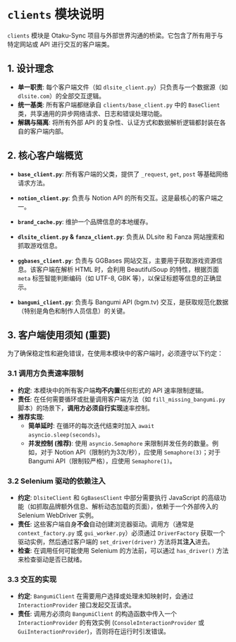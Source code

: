 # `clients` 模块说明

`clients` 模块是 Otaku-Sync 项目与外部世界沟通的桥梁。它包含了所有用于与特定网站或 API 进行交互的客户端类。

## 1. 设计理念

- **单一职责**: 每个客户端文件（如 `dlsite_client.py`）只负责与一个数据源（如 `dlsite.com`）的全部交互逻辑。
- **统一基类**: 所有客户端都继承自 `clients/base_client.py` 中的 `BaseClient` 类，共享通用的异步网络请求、日志和错误处理功能。
- **解耦与隔离**: 将所有外部 API 的复杂性、认证方式和数据解析逻辑都封装在各自的客户端内部。

## 2. 核心客户端概览

- **`base_client.py`**: 所有客户端的父类，提供了 `_request`, `get`, `post` 等基础网络请求方法。

- **`notion_client.py`**: 负责与 Notion API 的所有交互。这是最核心的客户端之一。

- **`brand_cache.py`**: 维护一个品牌信息的本地缓存。

- **`dlsite_client.py` & `fanza_client.py`**: 负责从 DLsite 和 Fanza 网站搜索和抓取游戏信息。

- **`ggbases_client.py`**: 负责与 GGBases 网站交互，主要用于获取游戏资源信息。该客户端在解析 HTML 时，会利用 BeautifulSoup 的特性，根据页面 `meta` 标签智能判断编码（如 UTF-8, GBK 等），以保证标题等信息的正确显示。

- **`bangumi_client.py`**: 负责与 Bangumi API (bgm.tv) 交互，是获取规范化数据（特别是角色和制作人员信息）的关键。

## 3. 客户端使用须知 (重要)

为了确保稳定性和避免错误，在使用本模块中的客户端时，必须遵守以下约定：

### 3.1 调用方负责速率限制

- **约定**: 本模块中的所有客户端**均不内置**任何形式的 API 速率限制逻辑。
- **责任**: 在任何需要循环或批量调用客户端方法（如 `fill_missing_bangumi.py` 脚本）的场景下，**调用方必须自行实现**速率控制。
- **推荐实现**: 
    - **简单延时**: 在循环的每次迭代结束时加入 `await asyncio.sleep(seconds)`。
    - **并发控制 (推荐)**: 使用 `asyncio.Semaphore` 来限制并发任务的数量。例如，对于 Notion API（限制约为3次/秒），应使用 `Semaphore(3)`；对于 Bangumi API（限制较严格），应使用 `Semaphore(1)`。

### 3.2 Selenium 驱动的依赖注入

- **约定**: `DlsiteClient` 和 `GgBasesClient` 中部分需要执行 JavaScript 的高级功能（如抓取品牌额外信息、解析动态加载的页面），依赖于一个外部传入的 Selenium WebDriver 实例。
- **责任**: 这些客户端自身**不会**自动创建浏览器驱动。调用方（通常是 `context_factory.py` 或 `gui_worker.py`）必须通过 `DriverFactory` 获取一个驱动实例，然后通过客户端的 `set_driver(driver)` 方法将其**注入**进去。
- **检查**: 在调用任何可能使用 Selenium 的方法前，可以通过 `has_driver()` 方法来检查驱动是否已就绪。

### 3.3 交互的实现

- **约定**: `BangumiClient` 在需要用户选择或处理未知映射时，会通过 `InteractionProvider` 接口发起交互请求。
- **责任**: 调用方必须向 `BangumiClient` 的构造函数中传入一个 `InteractionProvider` 的有效实例 (`ConsoleInteractionProvider` 或 `GuiInteractionProvider`)，否则将在运行时引发错误。
